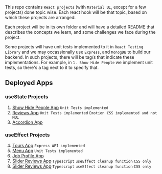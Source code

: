This repo contains `React projects` (with `Material UI`, except for a few projects) done topic wise. Each react hook will be that topic, based on which these projects are arranged.

Each project will be in its own folder and will have a detailed README that describes the concepts we learn, and some challenges we face during the project.

Some projects will have unit tests implemented to it in `React Testing Library` and we may occassionally use `Express`, and `MonogDB` to build our backend. In such projects, there will be tag/s that indicate these implementations. For example, in `1. Show Hide People` we implement unit tests, so there's a tag next to it to specify that.

## Deployed Apps

### useState Projects

1. [Show Hide People App](https://1-show-hide-people-app.netlify.app/) `Unit Tests implemented`
2. [Reviews App](https://2-reviews-app.netlify.app/) `Unit Tests implemented` `Emotion CSS implemented and not MUI`
3. [Accordion App](https://4-accordion-questions-app.netlify.app/)

### useEffect Projects

4. [Tours App](https://3-tours-app.netlify.app/) `Express API implemented`
5. [Menu App](https://5-menu-app.netlify.app/) `Unit Tests implemented`
6. [Job Profile App](https://6-job-profile-app.netlify.app/)
7. [Slider Reviews App](https://7-review-slider.netlify.app/) `Typescript` `useEffect cleanup function` `CSS only`
8. [Slider Reviews App](https://7-review-slider.netlify.app/) `Typescript` `useEffect cleanup function` `CSS only`
